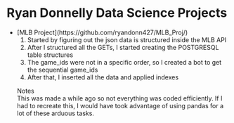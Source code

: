 # Ryan Donnelly Data Science Projects

<ul>
  <li> [MLB Project](https://github.com/ryandonn427/MLB_Proj/)
  <ol>
    <li>Started by figuring out the json data is structured inside the MLB API</li>  
    <li>After I structured all the GETs, I started creating the POSTGRESQL table structures</li>
    <li>The game_ids were not in a specific order, so I created a bot to get the sequential game_ids</li>
    <li>After that, I inserted all the data and applied indexes</li>
  </ol>
    <p> Notes</br>
  This was made a while ago so not everything was coded efficiently. If I had to recreate this, I would have took advantage of using pandas for a lot of these arduous tasks. 
    </p>
  </li>
 </ul>
